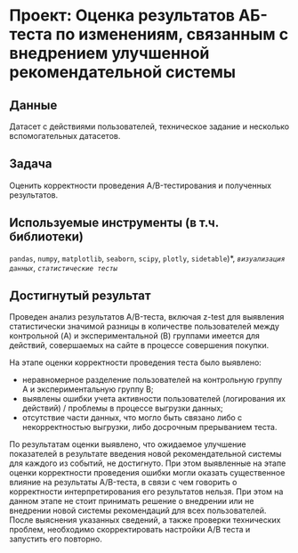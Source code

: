 # Проект: Оценка результатов АБ-теста по изменениям, связанным с внедрением улучшенной рекомендательной системы

## Данные
Датасет с действиями пользователей, техническое задание и несколько вспомогательных датасетов.

## Задача
Оценить корректности проведения A/B-тестирования и полученных результатов.

## Используемые инструменты (в т.ч. библиотеки)
`pandas`, `numpy`, `matplotlib`, `seaborn`, `scipy`, `plotly`, `sidetable`)*, *`визуализация данных`*, *`статистические тесты`*

## Достигнутый результат
Проведен анализ результатов A/B-теста, включая z-test для выявления статистически значимой разницы в количестве пользователей между контрольной (A) и экспериментальной (B) группами имеется для действий, совершаемых на сайте в процессе совершения покупки.

На этапе оценки корректности проведения теста было выявлено:
- неравномерное разделение пользователей на контрольную группу А и экспериментальную группу B;
- выявлены ошибки учета активности пользователей (логирования их действий) / проблемы в процессе выгрузки данных;
- отсутствие части данных, что могло быть связано либо с некорректностью выгрузки, либо досрочным прерыванием теста.

По результатам оценки выявлено, что ожидаемое улучшение показателей в результате введения новой рекомендательной системы для каждого из событий, не достигнуто.
При этом выявленные на этапе оценки корректности проведения ошибки могли оказать существенное влияние на результаты A/B-теста, в связи с чем говорить о корректности интерпретирования его результатов нельзя. При этом на данном этапе не стоит принимать решение о внедрении или не внедрении новой системы рекомендаций для всех пользователей. После выяснения указанных сведений, а также проверки технических проблем, необходимо скорректировать настройки A/B теста и запустить его повторно.
